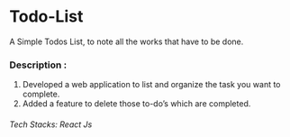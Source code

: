 # Todo-List
A Simple Todos List, to note all the works that have to be done.

### Description :
1. Developed a web application to list and organize the task you want to complete.
2. Added a feature to delete those to-do’s which are completed.
###### Tech Stacks: React Js
